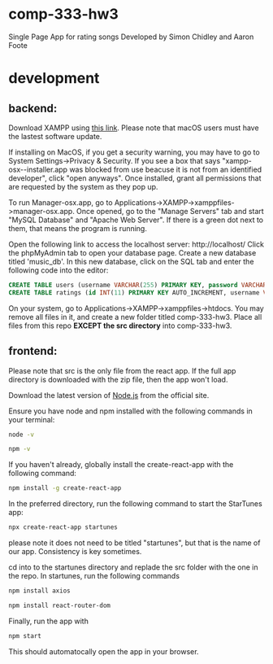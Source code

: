 # comp-333-hw3
Single Page App for rating songs
Developed by Simon Chidley and Aaron Foote

# development
## backend:
Download XAMPP using [this link](https://www.apachefriends.org/download.html). Please note that macOS users must have the lastest software update.

If installing on MacOS, if you get a security warning, you may have to go to System Settings->Privacy & Security. If you see a box that says "xampp-osx-<version>-installer.app was blocked from use beacuse it is not from an identified developer", click "open anyways". Once installed, grant all permissions that are requested by the system as they pop up.

To run Manager-osx.app, go to Applications->XAMPP->xamppfiles->manager-osx.app. Once opened, go to the "Manage Servers" tab and start "MySQL Database" and "Apache Web Server". If there is a green dot next to them, that means the program is running.

Open the following link to access the localhost server: http://localhost/
Click the phpMyAdmin tab to open your database page. 
Create a new database titled 'music_db'.
In this new database, click on the SQL tab and enter the following code into the editor:

```sql
CREATE TABLE users (username VARCHAR(255) PRIMARY KEY, password VARCHAR(255));
CREATE TABLE ratings (id INT(11) PRIMARY KEY AUTO_INCREMENT, username VARCHAR(255), artist VARCHAR(255), song VARCHAR(255), rating INT(1));
```

On your system, go to Applications->XAMPP->xamppfiles->htdocs. You may remove all files in it, and create a new folder titled comp-333-hw3. Place all files from this repo **EXCEPT the src directory** into comp-333-hw3.

## frontend:
Please note that src is the only file from the react app. If the full app directory is downloaded with the zip file, then the app won't load.

Download the latest version of [Node.js](https://nodejs.org/en/download/current) from the official site.

Ensure you have node and npm installed with the following commands in your terminal:
```bash
node -v
```
```bash
npm -v
```

If you haven't already, globally install the create-react-app with the following command:
```bash
npm install -g create-react-app
```

In the preferred directory, run the following command to start the StarTunes app:
```bash
npx create-react-app startunes
```
please note it does not need to be titled "startunes", but that is the name of our app. Consistency is key sometimes.

cd into to the startunes directory and replade the src folder with the one in the repo.
In startunes, run the following commands

```bash
npm install axios
```
```bash
npm install react-router-dom
```

Finally, run the app with
```bash
npm start
```
This should automatocally open the app in your browser.
